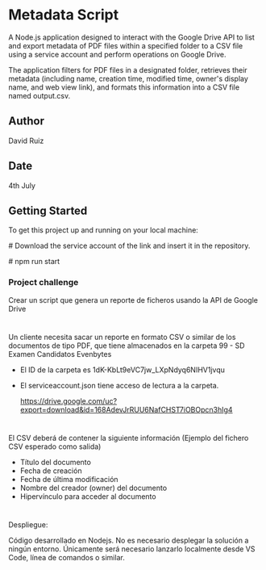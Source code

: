 # Metadata Script

A Node.js application designed to interact with the Google Drive API to list and export metadata of PDF files within a specified folder to a CSV file using a service account and perform operations on Google Drive.

The application filters for PDF files in a designated folder, retrieves their metadata (including name, creation time, modified time, owner's display name, and web view link), and formats this information into a CSV file named output.csv.

## Author

David Ruiz

## Date

4th July

## Getting Started

To get this project up and running on your local machine:

\# Download the service account of the link and insert it in the repository.

\# npm run start

### Project challenge

Crear un script que genera un reporte de ficheros usando la API de Google Drive

#

Un cliente necesita sacar un reporte en formato CSV o similar de los documentos de tipo PDF, que tiene almacenados en la carpeta 99 - SD Examen Candidatos Evenbytes

- El ID de la carpeta es 1dK-KbLt9eVC7jw_LXpNdyq6NIHV1jvqu
- El serviceaccount.json tiene acceso de lectura a la carpeta.  

  https://drive.google.com/uc?export=download&id=168AdevJrRUU6NafCHST7iOBOpcn3hIg4

#

El CSV deberá de contener la siguiente información (Ejemplo del fichero CSV esperado como salida)

- Título del documento
- Fecha de creación
- Fecha de última modificación
- Nombre del creador (owner) del documento
- Hipervínculo para acceder al documento

#

Despliegue:

Código desarrollado en Nodejs. 
No es necesario desplegar la solución a ningún entorno.
Únicamente será necesario lanzarlo localmente desde VS Code, línea de comandos o similar.
